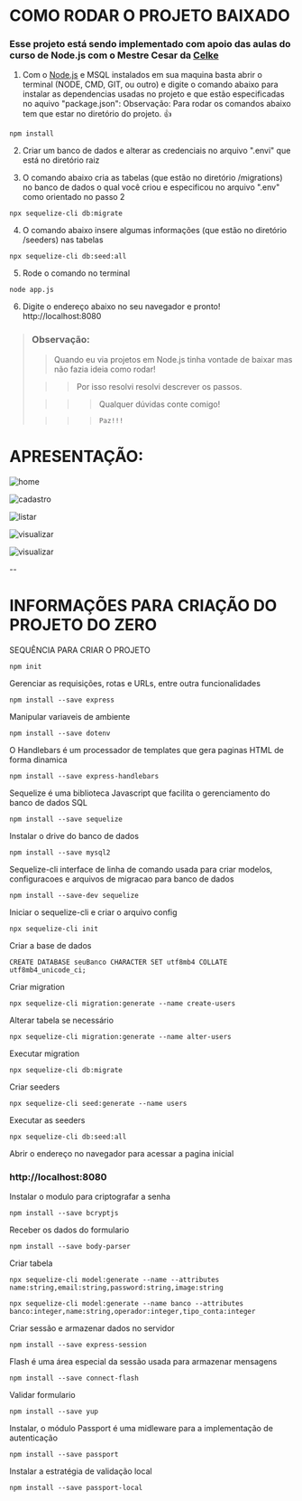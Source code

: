 # COMO RODAR O PROJETO BAIXADO
### Esse projeto está sendo implementado com apoio das aulas do curso de Node.js com o Mestre Cesar da [Celke](https://celke.com.br/curso/curso-de-node-js)

1. Com o [Node.js](https://nodejs.org/en) e MSQL instalados em sua maquina basta abrir o terminal (NODE, CMD, GIT, ou outro) e digite o comando abaixo para instalar as dependencias usadas no projeto e que estão especificadas no aquivo "package.json":
Observação: Para rodar os comandos abaixo tem que estar no diretório do projeto. 👍
```
npm install
```
2. Criar um banco de dados e alterar as credenciais no arquivo ".envi" que está no diretório raiz

3. O comando abaixo cria as tabelas (que estão no diretório /migrations) no banco de dados o qual você criou e especificou no arquivo ".env" como orientado no passo 2
```
npx sequelize-cli db:migrate
```

4. O comando abaixo insere algumas informações (que estão no diretório /seeders) nas tabelas
```
npx sequelize-cli db:seed:all
```

5. Rode o comando no terminal 
```
node app.js
```

6. Digite o endereço abaixo no seu navegador e pronto! 
http://localhost:8080


> ### Observação:
>
>> Quando eu via projetos em Node.js tinha vontade de baixar mas não fazia ideia como rodar! 
>
>>> Por isso resolvi resolvi descrever os passos.
>
>>>> Qualquer dúvidas conte comigo! 
>
>>>> `Paz!!!`


# APRESENTAÇÃO:

![home](https://github.com/mlssystem/node.js/blob/main/apresentacao/home.png)

![cadastro](https://github.com/mlssystem/node.js/blob/main/apresentacao/cadastrar.png)

![listar](https://github.com/mlssystem/node.js/blob/main/apresentacao/listar.png)

![visualizar](https://github.com/mlssystem/node.js/blob/main/apresentacao/editar.png)

![visualizar](https://github.com/mlssystem/node.js/blob/main/apresentacao/visualizar.png)


--

# INFORMAÇÕES PARA CRIAÇÃO DO PROJETO DO ZERO

SEQUÊNCIA PARA CRIAR O PROJETO
```
npm init
```

Gerenciar as requisições, rotas e URLs, entre outra funcionalidades
```
npm install --save express
```

Manipular variaveis de ambiente
```
npm install --save dotenv
```

O Handlebars é um processador de templates que gera paginas HTML de forma dinamica
```
npm install --save express-handlebars 
```

Sequelize é uma biblioteca Javascript que facilita o gerenciamento do banco de dados SQL
```
npm install --save sequelize
```

Instalar o drive do banco de dados
```
npm install --save mysql2
```

Sequelize-cli interface de linha de comando usada para criar modelos, configuracoes e arquivos de migracao para banco de dados
```
npm install --save-dev sequelize
```
Iniciar o sequelize-cli e criar o arquivo config
```
npx sequelize-cli init
```

Criar a base de dados
```
CREATE DATABASE seuBanco CHARACTER SET utf8mb4 COLLATE utf8mb4_unicode_ci;
```
Criar migration
```
npx sequelize-cli migration:generate --name create-users
```

Alterar tabela se necessário
```
npx sequelize-cli migration:generate --name alter-users
```

Executar migration
```
npx sequelize-cli db:migrate
```

Criar seeders
```
npx sequelize-cli seed:generate --name users
```

Executar as seeders
```
npx sequelize-cli db:seed:all
```
Abrir o endereço no navegador para acessar a pagina inicial
### http://localhost:8080

Instalar o modulo para criptografar a senha
```
npm install --save bcryptjs
```

Receber os dados do formulario
```
npm install --save body-parser
```

Criar tabela 
```
npx sequelize-cli model:generate --name --attributes name:string,email:string,password:string,image:string

npx sequelize-cli model:generate --name banco --attributes banco:integer,name:string,operador:integer,tipo_conta:integer
```

Criar sessão e armazenar dados no servidor
```
npm install --save express-session
```

Flash é uma área especial da sessão usada para armazenar mensagens
```
npm install --save connect-flash
```

Validar formulario
```
npm install --save yup
```

Instalar, o módulo Passport é uma midleware para a implementação de autenticação
```
npm install --save passport
```

Instalar a estratégia de validação local
```
npm install --save passport-local
```
